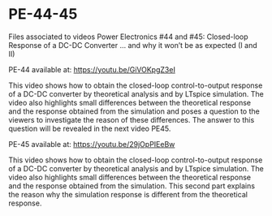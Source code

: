 # PE-44-45
Files associated to videos Power Electronics #44 and #45: 
Closed-loop Response of a DC-DC Converter … and why it won’t be as expected (I and II)

PE-44 available at: https://youtu.be/GiVOKpgZ3eI

This video shows how to obtain the closed-loop control-to-output response of a DC-DC converter by theoretical analysis and by LTspice simulation. The video also highlights small differences between the theoretical response and the response obtained from the simulation and poses a question to the viewers to investigate the reason of these differences. The answer to this question will be revealed in the next video PE45.

PE-45 available at: https://youtu.be/29jOpPIEeBw

This video shows how to obtain the closed-loop control-to-output response of a DC-DC converter by theoretical analysis and by LTspice simulation. The video also highlights small differences between the theoretical response and the response obtained from the simulation. This second part explains the reason why the simulation response is different from the theoretical response.
